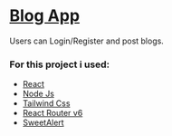 <h1><a href="https://blog-app-gold-two.vercel.app/" target="_blank" rel="noreferrer">Blog App</a></h1>
<p>Users can Login/Register and post blogs.</p>

<h3><strong>For this project i used:</strong></h3>
<ul>
  <li><a href="https://es.reactjs.org/" target="_blank" rel="noreferrer">React</a></li>
  <li><a href="https://nodejs.org/en/docs/" target="_blank" rel="noreferrer">Node Js</a></li>
  <li><a href="https://tailwindcss.com/" target="_blank" rel="noreferrer">Tailwind Css</a></li>
  <li><a href="https://reactrouter.com/en/main" target="_blank" rel="noreferrer">React Router v6</a></li>
  <li><a href="https://sweetalert2.github.io/" target="_blank" rel="noreferrer">SweetAlert</a></li>
</ul>
